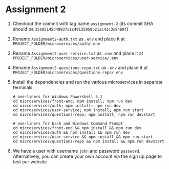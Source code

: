 # Assignment 2

1. Checkout the commit with tag name `assignment-2` (its commit SHA should be `35b05145d40937a1c49135959b21ac43c3c84b9f`)
2. Rename `Assignment2-auth.txt` as `.env` and place it at `PROJECT_FOLDER/microservices/auth/.env`
3. Rename `Assignment2-user-service.txt` as `.env` and place it at `PROJECT_FOLDER/microservices/user-service/.env`
4. Rename `Assignment2-questions-repo.txt` as `.env` and place it at `PROJECT_FOLDER/microservices/questions-repo/.env`
5. Install the dependencies and run the various microservices in separate terminals:

   ```shell
   # one-liners for Windows Powershell 5.1
   cd microservices/front-end; npm install; npm run dev
   cd microservices/auth; npm install; npm run dev
   cd microservices/user-service; npm install; npm run start
   cd microservices/questions-repo; npm install; npm run devstart
   ```

   ```shell
   # one-liners for bash and Windows Command Prompt
   cd microservices/front-end && npm install && npm run dev
   cd microservices/auth && npm install && npm run dev
   cd microservices/user-service && npm install && npm run start
   cd microservices/questions-repo && npm install && npm run devstart
   ```

6. We have a user with username `john` and password `password`. Alternatively, you can create your own account via the sign up page to test our website
